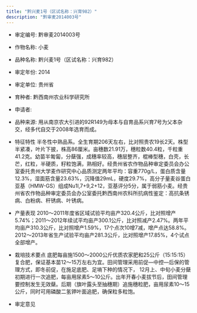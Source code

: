 ```yaml
---
title: "黔兴麦1号（区试名称：兴育982）"
description: "黔审麦2014003号"
---
```

* 审定编号:  黔审麦2014003号

*  作物名称:  小麦

*  品种名称:  黔兴麦1号（区试名称：兴育982）

*  审定年份:  2014

*  审定单位:  贵州省

* 育种者:  黔西南州农业科学研究所

*  申请者:  

*  品种来源:  用从南京农大引进的92R149为母本与自育品系兴育7号为父本杂交，经多代自交于2008年选育而成。


*  特征特性
半冬性中熟品系。全生育期206天左右，比对照贵农19长2天。株型半紧凑，叶片下披，株高86厘米。亩穗数21.91万，穗粒数40.4粒，千粒重41.2克。幼苗半匍匐，分蘖强，成穗率较高，穗层整齐，棍棒型穗，白壳，长芒，红粒，半硬质，籽粒饱满，熟相好。经贵州省农作物品种审定委员会办公室委托贵州大学麦作研究中心品质测定两年平均：容重770g/L，蛋白质含量12.3%，湿面筋含量23.63%，沉降值29mL，硬度29.7%，高分子量麦谷蛋白亚基（HMW-GS）组成Nu1l,7+9,2+12，亚基评分5分，属于弱筋小麦。经贵州省农作物品种审定委员会办公室委托黔西南州农科所抗病性鉴定：高抗条锈病、白粉病、秆锈病、叶锈病。

*  产量表现
2010～2011年度省区域试验平均亩产320.4公斤，比对照增产5.74%；2011～2012年续试平均亩产300.1公斤，比对照减产2.47%。两年平均亩产310.3公斤，比对照增产1.59%，17个点次10增7减，增产点达58.8%。2012～2013年省生产试验平均亩产281.3公斤，比对照增产17.85%，4个试点全部增产。

*  栽培技术要点
底肥每亩施1500～2000公斤优质农家肥和25公斤（15:15:15）复合肥，保证基本苗12～15万左右为宜。田间管理采用前促—中控—后保的管理方式，即冬前促，在施足底肥、足墒下种的情况下， 12月上、中旬小麦分蘖初期进行一次追肥，每亩用尿素5～10公斤。出年开春小麦拔节后，田间管理要控制发生无效蘖。后期（旗叶露头至抽穗期）追施穗粒肥，亩用尿素10～15公斤，同时可用磷酸二氢钾叶面追肥，确保粒多粒饱。

*  审定意见

